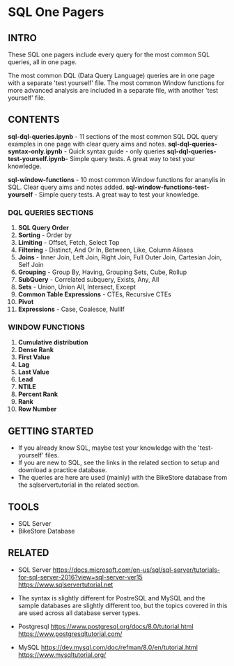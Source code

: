 # SQL One Pagers

## INTRO
These SQL one pagers include every query for the most common SQL queries, all in one page. 

The most common DQL (Data Query Language) queries are in one page with a separate 'test yourself' file.  The most common Window functions for more advanced analysis are included in a separate file, with another 'test yourself' file.

## CONTENTS
**sql-dql-queries.ipynb** - 11 sections of the most common SQL DQL query examples in one page with clear query aims and notes.
**sql-dql-queries-syntax-only.ipynb** - Quick syntax guide - only queries
**sql-dql-queries-test-yourself.ipynb**- Simple query tests. A great way to test your knowledge. 

**sql-window-functions** - 10 most common Window functions for ananylis in SQL. Clear query aims and notes added.
**sql-window-functions-test-yourself** - Simple query tests. A great way to test your knowledge. 

### DQL QUERIES SECTIONS
1. **SQL Query Order**
2. **Sorting** - Order by
3. **Limiting** - Offset, Fetch, Select Top
4. **Filtering** - Distinct, And Or In, Between, Like, Column Aliases
5. **Joins** - Inner Join, Left Join, Right Join, Full Outer Join, Cartesian Join, Self Join
6. **Grouping** - Group By, Having, Grouping Sets, Cube, Rollup
7. **SubQuery** - Correlated subquery, Exists, Any, All
8. **Sets** - Union, Union All, Intersect, Except
9. **Common Table Expressions** - CTEs, Recursive CTEs
10. **Pivot**
11. **Expressions** - Case, Coalesce, NullIf

### WINDOW FUNCTIONS
1. **Cumulative distribution**
2. **Dense Rank**
3. **First Value**
4. **Lag**
5. **Last Value**
6. **Lead**
7. **NTILE**
8. **Percent Rank**
9. **Rank**
10. **Row Number**

## GETTING STARTED
- If you already know SQL, maybe test your knowledge with the 'test-yourself' files.
- If you are new to SQL, see the links in the related section to setup and download a practice database.
- The queries are here are used (mainly) with the BikeStore database from the sqlservertutorial in the related section.

## TOOLS
- SQL Server
- BikeStore Database

## RELATED
- SQL Server
https://docs.microsoft.com/en-us/sql/sql-server/tutorials-for-sql-server-2016?view=sql-server-ver15
https://www.sqlservertutorial.net

- The syntax is slightly different for PostreSQL and MySQL and the sample databases are slightly different too, but the topics covered in this are used across all database server types.

- Postgresql
https://www.postgresql.org/docs/8.0/tutorial.html
https://www.postgresqltutorial.com/

- MySQL
https://dev.mysql.com/doc/refman/8.0/en/tutorial.html
https://www.mysqltutorial.org/
